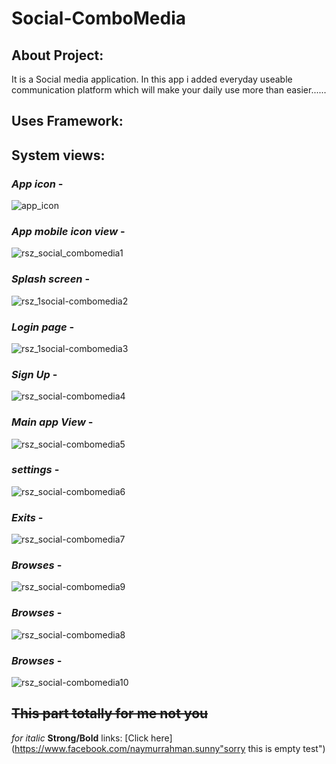 # Social-ComboMedia

## About Project:
It is a Social media application. In this app i added everyday useable communication platform which will make your daily use more than easier......

## Uses Framework:

## **System views:**
### _App icon_ -
![app_icon](https://user-images.githubusercontent.com/59596434/95188410-2cca5300-07ee-11eb-87cd-aa678efa3b3b.png)

### _App mobile icon view_ -
![rsz_social_combomedia1](https://user-images.githubusercontent.com/59596434/95193949-6c953880-07f6-11eb-8b75-0f04bb3db867.png)

### _Splash screen_ -
![rsz_1social-combomedia2](https://user-images.githubusercontent.com/59596434/95194094-acf4b680-07f6-11eb-9ebf-5950dafe8d63.png)

### _Login page_ -
![rsz_1social-combomedia3](https://user-images.githubusercontent.com/59596434/95195052-d82bd580-07f7-11eb-82da-99573129ab56.png)

### _Sign Up_ -
![rsz_social-combomedia4](https://user-images.githubusercontent.com/59596434/95195429-54beb400-07f8-11eb-8730-06cd682efe89.png)

### _Main app View_ -
![rsz_social-combomedia5](https://user-images.githubusercontent.com/59596434/95195091-e4179780-07f7-11eb-9b68-877604bc031b.png)

### _settings_ -
![rsz_social-combomedia6](https://user-images.githubusercontent.com/59596434/95195093-e548c480-07f7-11eb-806f-648e687d9c43.png)

### _Exits_ -
![rsz_social-combomedia7](https://user-images.githubusercontent.com/59596434/95195095-e5e15b00-07f7-11eb-9f1e-dd452631068c.png)

### _Browses_ -
![rsz_social-combomedia9](https://user-images.githubusercontent.com/59596434/95195096-e679f180-07f7-11eb-8be0-344448c85c93.png)

### _Browses_ -
![rsz_social-combomedia8](https://user-images.githubusercontent.com/59596434/95196184-8d12c200-07f9-11eb-80ca-7b78daa7f991.png)

### _Browses_ -
![rsz_social-combomedia10](https://user-images.githubusercontent.com/59596434/95195118-eb3ea580-07f7-11eb-864b-0bd0ec7a54bb.png)

## ~~This part totally for me not you~~
_for italic_
**Strong/Bold**
links:
[Click here](https://www.facebook.com/naymurrahman.sunny"sorry this is empty test")


